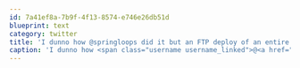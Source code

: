 ```yaml
---
id: 7a41ef8a-7b9f-4f13-8574-e746e26db51d
blueprint: text
category: twitter
title: 'I dunno how @springloops did it but an FTP deploy of an entire site took &lt;30 seconds. Fast FTP pipe? secret FTP commands?'
caption: 'I dunno how <span class="username username_linked">@<a href="https://twitter.com/springloops" title="Springloops">springloops</a></span> did it but an FTP deploy of an entire site took &lt;30 seconds. Fast FTP pipe? secret FTP commands?'
---
```

